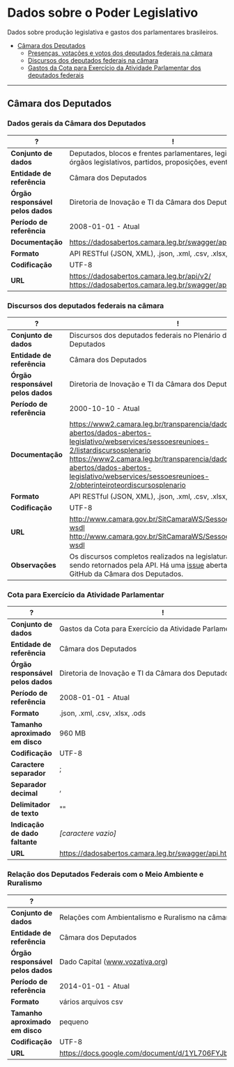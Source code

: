 # Dados sobre o Poder Legislativo

Dados sobre produção legislativa e gastos dos parlamentares brasileiros.

<!-- toc -->

- [Câmara dos Deputados](#camara-dos-deputados)
  * [Presenças, votações e votos dos deputados federais na câmara](#presenças-votações-e-votos-dos-deputados-federais-na-câmara)
  * [Discursos dos deputados federais na câmara](#discursos-dos-deputados-federais-na-câmara)
  * [Gastos da Cota para Exercício da Atividade Parlamentar dos deputados federais](#gastos-da-cota-para-exercício-da-atividade-parlamentar-dos-deputados-federais)


<!-- tocstop -->

---

## Câmara dos Deputados

### Dados gerais da Câmara dos Deputados
?    | ! |
 --- | --|
**Conjunto de dados** | Deputados, blocos e frentes parlamentares, legislaturas, órgãos legislativos, partidos, proposições, eventos, etc. |
**Entidade de referência** | Câmara dos Deputados |
**Órgão responsável pelos dados** | Diretoria de Inovação e TI da Câmara dos Deputados |
**Período de referência** | 2008-01-01 - Atual |
**Documentação** | <https://dadosabertos.camara.leg.br/swagger/api.html> |
**Formato** | API RESTful (JSON, XML), .json, .xml, .csv, .xlsx, .ods |
**Codificação** | UTF-8 |
**URL** | <https://dadosabertos.camara.leg.br/api/v2/><br><https://dadosabertos.camara.leg.br/swagger/api.html#staticfile>  |


### Discursos dos deputados federais na câmara

?    | ! |
 --- | --|
**Conjunto de dados** | Discursos dos deputados federais no Plenário da Câmara dos Deputados |
**Entidade de referência** | Câmara dos Deputados |
**Órgão responsável pelos dados** | Diretoria de Inovação e TI da Câmara dos Deputados |
**Período de referência** | 2000-10-10 - Atual |
**Documentação** | <https://www2.camara.leg.br/transparencia/dados-abertos/dados-abertos-legislativo/webservices/sessoesreunioes-2/listardiscursosplenario><br><https://www2.camara.leg.br/transparencia/dados-abertos/dados-abertos-legislativo/webservices/sessoesreunioes-2/obterinteiroteordiscursosplenario> |
**Formato** | API RESTful (JSON, XML), .json, .xml, .csv, .xlsx, .ods |
**Codificação** | UTF-8 |
**URL** | <http://www.camara.gov.br/SitCamaraWS/SessoesReunioes.asmx?wsdl><br><http://www.camara.gov.br/SitCamaraWS/SessoesReunioes.asmx?wsdl>  |
**Observações** | Os discursos completos realizados na legislatura atual não estão sendo retornados pela API. Há uma [issue](https://github.com/CamaraDosDeputados/dados-abertos/issues/272) aberta a respeito no GitHub da Câmara dos Deputados. |


### Cota para Exercício da Atividade Parlamentar

?    | ! |
 --- | --|
 **Conjunto de dados** | Gastos da Cota para Exercício da Atividade Parlamentar |
 **Entidade de referência** | Câmara dos Deputados |
 **Órgão responsável pelos dados** | Diretoria de Inovação e TI da Câmara dos Deputados |
 **Período de referência** | 2008-01-01 - Atual |
 **Formato** | .json, .xml, .csv, .xlsx, .ods |
 **Tamanho aproximado em disco** | 960 MB |
 **Codificação** | UTF-8 |
 **Caractere separador** | ; |
 **Separador decimal** | , |
 **Delimitador de texto** | "" |
 **Indicação de dado faltante** | *[caractere vazio]* |
 **URL** | <https://dadosabertos.camara.leg.br/swagger/api.html#staticfile>  |


### Relação dos Deputados Federais com o Meio Ambiente e Ruralismo

?    | ! |
 --- | --|
 **Conjunto de dados** | Relações com Ambientalismo e Ruralismo na câmara |
 **Entidade de referência** | Câmara dos Deputados |
 **Órgão responsável pelos dados** | Dado Capital (www.vozativa.org) |
 **Período de referência** | 2014-01-01 - Atual |
 **Formato** | vários arquivos csv |
 **Tamanho aproximado em disco** | pequeno |
 **Codificação** | UTF-8 |
**URL** | <https://docs.google.com/document/d/1YL706FYJbmFHnG0sw5NDD2SPk91dHeHHUeQrzbT5K8o/edit#>  |
